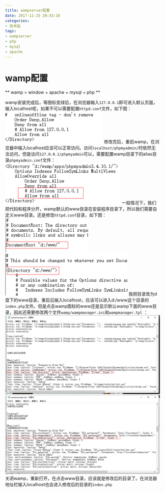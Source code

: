 ```yaml
---
title: wampserver配置
date: 2017-11-25 20:43:16
categories:
- 技术贴
tags:
- wampserver
- php
- mysql
- apache
---
```


# wamp配置

** wamp = window + apache + mysql + php **

wamp安装完成后，等图标变绿后，在浏览器输入`127.0.0.1`即可进入默认页面，输入localhost呢，如果不可以需要配置`httpd.conf`文件，如下图：
![允许all](/images/httpd.png)
修改完后，重启wamp，在浏览器中输入localhost应该可以正常访问。访问`localhost/phpmyadmin/`时依然无法访问，但是访问`127.0.0.1/phpmyadmin`可以，需要配置wamp目录下的alias目录`phpmyadmin.conf`文件：
![允许all](/images/phpmyadmin.png)
一般情况下，我们把代码和程序分开，wamp默认的www目录在安装程序目录下，所以我们需要自定义www目录。还是修改`httpd.conf`目录，如下图：
![自定义www目录](/images/httpd2.png)
![自定义www目录](/images/httpd3.png)
我把目录改为d盘下的www目录，重启后输入localhost，应该可以进入d:/www这个目录的`index.php`文件。但是点击wamp图标的www还是显示默认wamp下面的www目录，因此还需要修改两个文件`wamp/wampmanager.ini`和`wampmanager.tpl` ：
![自定义www目录](/images/httpd4.png)
![自定义www目录](/images/httpd5.png)
关闭wamp，重新打开，在点击www目录，应该就是修改后的目录了。在浏览器地址栏输入localhost也会进入修改后的目录的`index.php`